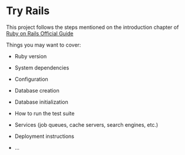 # Try Rails

This project follows the steps mentioned on the introduction chapter of [Ruby on Rails Official Guide](http://guides.rubyonrails.org/getting_started.html)

Things you may want to cover:

* Ruby version

* System dependencies

* Configuration

* Database creation

* Database initialization

* How to run the test suite

* Services (job queues, cache servers, search engines, etc.)

* Deployment instructions

* ...